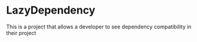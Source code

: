 # LazyDependency

This is a project that allows a developer to see dependency compatibility in their project
